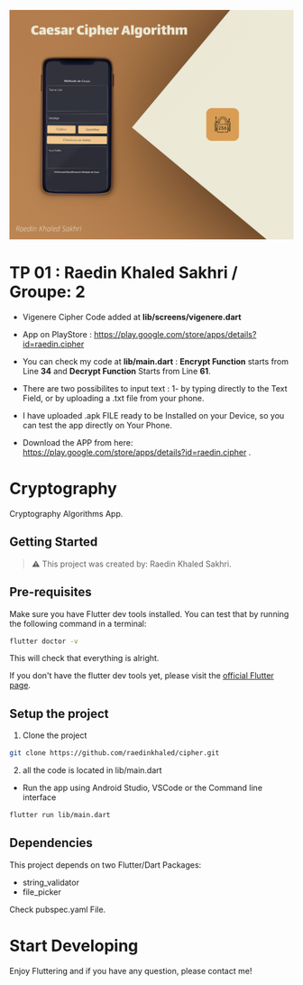 ![AppScreen](appScreen.jpg)
# TP 01 : Raedin Khaled Sakhri / Groupe: 2

* Vigenere Cipher Code added at **lib/screens/vigenere.dart**

* App on PlayStore : https://play.google.com/store/apps/details?id=raedin.cipher

* You can check my code at **lib/main.dart** : **Encrypt Function** starts from Line **34** and **Decrypt Function** Starts from Line **61**.

* There are two possibilites to input text : 1- by typing directly to the Text Field, or by uploading a .txt file from your phone.

* I have uploaded .apk FILE ready to be Installed on your Device, so you can test the app directly on Your Phone.

* Download the APP from here: https://play.google.com/store/apps/details?id=raedin.cipher .


# Cryptography

Cryptography Algorithms App.

## Getting Started

> ⚠️ This project was created by: Raedin Khaled Sakhri.

## Pre-requisites

Make sure you have Flutter dev tools installed.
You can test that by running the following command in a terminal:

```bash
flutter doctor -v
```

This will check that everything is alright.

If you don't have the flutter dev tools yet, please visit the [official Flutter page](https://flutter.dev).

## Setup the project

1. Clone the project

```bash
git clone https://github.com/raedinkhaled/cipher.git
```
2. all the code is located in lib/main.dart

* Run the app using Android Studio, VSCode or the Command line interface

```bash
flutter run lib/main.dart
```

## Dependencies

This project depends on two Flutter/Dart Packages:

 * string_validator
 * file_picker
 
 Check pubspec.yaml File.
 
 # Start Developing
 
 Enjoy Fluttering and if you have any question, please contact me!
